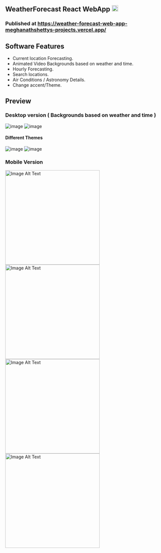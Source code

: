 ## WeatherForecast React WebApp <img src="https://github.com/MeghanathShetty/Weather_Forecast_React_Web/assets/127648939/d37c7add-e0b7-4aa2-b9fa-b43650201696" alt="Image Alt Text" style="width:20px;" />

### Published at https://weather-forecast-web-app-meghanathshettys-projects.vercel.app/

## Software Features
* Current location Forecasting.
* Animated Video Backgrounds based on weather and time.
* Hourly Forecasting.
* Search locations.
* Air Conditions / Astronomy Details.
* Change accent/Theme.

## Preview
### Desktop version ( Backgrounds based on weather and time )
![image](https://github.com/MeghanathShetty/Weather_Forecast_React_Web/assets/127648939/20839562-f125-4898-90e3-d065d57c49b9)
![image](https://github.com/MeghanathShetty/Weather_Forecast_React_Web/assets/127648939/8e72f0e9-5369-4621-bb1a-3a6663ea515e)

#### Different Themes

![image](https://github.com/MeghanathShetty/Weather_Forecast_React_Web/assets/127648939/2177a2fb-8699-4ae5-bf56-485f25d7ec42)
![image](https://github.com/MeghanathShetty/Weather_Forecast_React_Web/assets/127648939/59ec0bfc-04fd-4773-abf0-df0ac1022bad)



### Mobile Version
<img src="https://github.com/MeghanathShetty/Weather_Forecast_React_Web/assets/127648939/393aa232-4f7d-487f-8b8c-c172f9452449" alt="Image Alt Text" style="width:300px;" />
<img src="https://github.com/MeghanathShetty/Weather_Forecast_React_Web/assets/127648939/6d139410-5d3e-46f1-a91b-b404f52b14a8" alt="Image Alt Text" style="width:300px;" />
<img src="https://github.com/MeghanathShetty/Weather_Forecast_React_Web/assets/127648939/8abe4296-d1a2-445b-a717-2b7e6add8b64" alt="Image Alt Text" style="width:300px;" />
<img src="https://github.com/MeghanathShetty/Weather_Forecast_React_Web/assets/127648939/f2dc1ebb-3604-407f-b77e-77e68afea99f" alt="Image Alt Text" style="width:300px;" />
